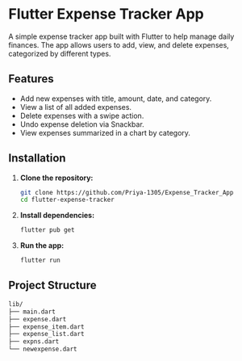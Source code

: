 # Flutter Expense Tracker App

A simple expense tracker app built with Flutter to help manage daily finances. The app allows users to add, view, and delete expenses, categorized by different types.

## Features

- Add new expenses with title, amount, date, and category.
- View a list of all added expenses.
- Delete expenses with a swipe action.
- Undo expense deletion via Snackbar.
- View expenses summarized in a chart by category.


## Installation

1. **Clone the repository:**

    ```sh
    git clone https://github.com/Priya-1305/Expense_Tracker_App
    cd flutter-expense-tracker
    ```

2. **Install dependencies:**

    ```sh
    flutter pub get
    ```

3. **Run the app:**

    ```sh
    flutter run
    ```

## Project Structure

```sh
lib/
├── main.dart
├── expense.dart
├── expense_item.dart
├── expense_list.dart
├── expns.dart
└── newexpense.dart
